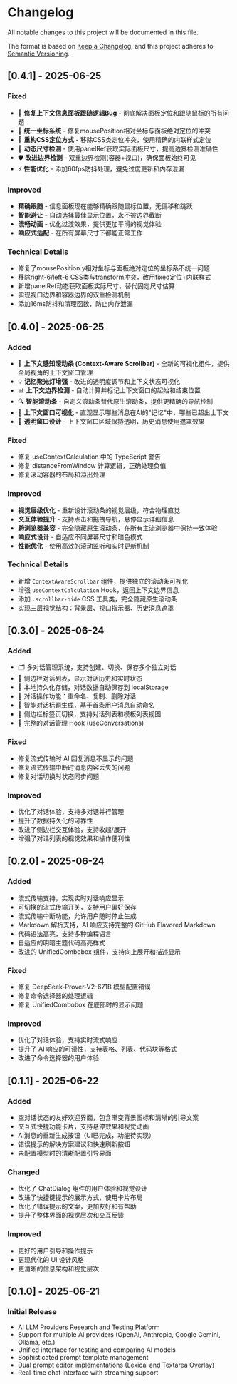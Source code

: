 # Changelog

All notable changes to this project will be documented in this file.

The format is based on [Keep a Changelog](https://keepachangelog.com/en/1.0.0/),
and this project adheres to [Semantic Versioning](https://semver.org/spec/v2.0.0.html).

## [0.4.1] - 2025-06-25

### Fixed
- 🐛 **修复上下文信息面板跟随逻辑Bug** - 彻底解决面板定位和跟随鼠标的所有问题
- 🎯 **统一坐标系统** - 修复mousePosition相对坐标与面板绝对定位的冲突
- 🔧 **重构CSS定位方式** - 移除CSS类定位冲突，使用精确的内联样式定位
- 📏 **动态尺寸检测** - 使用panelRef获取实际面板尺寸，提高边界检测准确性
- 🛡️ **改进边界检测** - 双重边界检测(容器+视口)，确保面板始终可见
- ⚡ **性能优化** - 添加60fps防抖处理，避免过度更新和内存泄漏

### Improved
- **精确跟随** - 信息面板现在能够精确跟随鼠标位置，无偏移和跳跃
- **智能避让** - 自动选择最佳显示位置，永不被边界截断
- **流畅动画** - 优化过渡效果，提供更加平滑的视觉体验
- **响应式适配** - 在所有屏幕尺寸下都能正常工作

### Technical Details
- 修复了mousePosition.y相对坐标与面板绝对定位的坐标系不统一问题
- 移除right-6/left-6 CSS类与transform冲突，改用fixed定位+内联样式
- 新增panelRef动态获取面板实际尺寸，替代固定尺寸估算
- 实现视口边界和容器边界的双重检测机制
- 添加16ms防抖和清理函数，防止内存泄漏

## [0.4.0] - 2025-06-25

### Added
- 🎯 **上下文感知滚动条 (Context-Aware Scrollbar)** - 全新的可视化组件，提供全局视角的上下文窗口管理
- 💡 **记忆聚光灯增强** - 改进的透明度调节和上下文状态可视化
- 📊 **上下文边界检测** - 自动计算并标记上下文窗口的起始和结束位置
- 🔍 **智能滚动条** - 自定义滚动条替代原生滚动条，提供更精确的导航控制
- 📏 **上下文窗口可视化** - 直观显示哪些消息在AI的"记忆"中，哪些已超出上下文
- 🎨 **透明窗口设计** - 上下文窗口区域保持透明，历史消息使用遮罩效果

### Fixed
- 修复 useContextCalculation 中的 TypeScript 警告
- 修复 distanceFromWindow 计算逻辑，正确处理负值
- 修复滚动容器的布局和溢出处理

### Improved
- **视觉层级优化** - 重新设计滚动条的视觉层级，符合物理直觉
- **交互体验提升** - 支持点击和拖拽导航，悬停显示详细信息
- **跨浏览器兼容** - 完全隐藏原生滚动条，在所有主流浏览器中保持一致体验
- **响应式设计** - 自适应不同屏幕尺寸和暗色模式
- **性能优化** - 使用高效的滚动监听和实时更新机制

### Technical Details
- 新增 `ContextAwareScrollbar` 组件，提供独立的滚动条可视化
- 增强 `useContextCalculation` Hook，返回上下文边界信息
- 添加 `.scrollbar-hide` CSS 工具类，完全隐藏原生滚动条
- 实现三层视觉结构：背景层、视口指示器、历史消息遮罩

## [0.3.0] - 2025-06-24

### Added
- 🗂️ 多对话管理系统，支持创建、切换、保存多个独立对话
- 💬 侧边栏对话列表，显示对话历史和实时状态
- 💾 本地持久化存储，对话数据自动保存到 localStorage
- 🔄 对话操作功能：重命名、复制、删除对话
- 🎯 智能对话标题生成，基于首条用户消息自动命名
- 📑 侧边栏标签页切换，支持对话列表和模板列表视图
- 🔧 完整的对话管理 Hook (useConversations)

### Fixed
- 修复流式传输时 AI 回复消息不显示的问题
- 修复流式传输中断时消息内容丢失的问题
- 修复对话切换时状态同步问题

### Improved
- 优化了对话体验，支持多对话并行管理
- 提升了数据持久化的可靠性
- 改进了侧边栏交互体验，支持收起/展开
- 增强了对话列表的视觉效果和操作便利性

## [0.2.0] - 2025-06-24

### Added
- 流式传输支持，实现实时对话响应显示
- 可切换的流式传输开关，支持用户偏好保存
- 流式传输中断功能，允许用户随时停止生成
- Markdown 解析支持，AI 响应支持完整的 GitHub Flavored Markdown
- 代码语法高亮，支持多种编程语言
- 自适应的明暗主题代码高亮样式
- 改进的 UnifiedCombobox 组件，支持向上展开和描述显示

### Fixed
- 修复 DeepSeek-Prover-V2-671B 模型配置错误
- 修复命令选择器的处理逻辑
- 修复 UnifiedCombobox 在底部时的显示问题

### Improved
- 优化了对话体验，支持实时流式响应
- 提升了 AI 响应的可读性，支持表格、列表、代码块等格式
- 改进了命令选择器的用户体验

## [0.1.1] - 2025-06-22

### Added
- 空对话状态的友好欢迎界面，包含渐变背景图标和清晰的引导文案
- 交互式快捷功能卡片，支持悬停效果和视觉动画
- AI消息的重新生成按钮（UI已完成，功能待实现）
- 错误提示的解决方案建议和快速刷新按钮
- 未配置模型时的清晰配置引导界面

### Changed
- 优化了 ChatDialog 组件的用户体验和视觉设计
- 改进了快捷键提示的展示方式，使用卡片布局
- 优化了错误提示的文案，更加友好和有帮助
- 提升了整体界面的视觉层次和交互反馈

### Improved
- 更好的用户引导和操作提示
- 更现代化的 UI 设计风格
- 更清晰的信息架构和视觉层次

## [0.1.0] - 2025-06-21

### Initial Release
- AI LLM Providers Research and Testing Platform
- Support for multiple AI providers (OpenAI, Anthropic, Google Gemini, Ollama, etc.)
- Unified interface for testing and comparing AI models
- Sophisticated prompt template management
- Dual prompt editor implementations (Lexical and Textarea Overlay)
- Real-time chat interface with streaming support